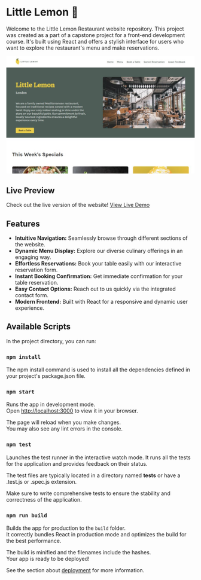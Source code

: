 # Little Lemon :lemon:

Welcome to the Little Lemon Restaurant website repository. This project was created as a part of a capstone project for a front-end development course. It's built using React and offers a stylish interface for users who want to explore the restaurant's menu and make reservations.

![Website Preview](./public/web-preview.png)

## Live Preview

Check out the live version of the website! [View Live Demo](https://little-lemon-rust.vercel.app/)

## Features

- **Intuitive Navigation:** Seamlessly browse through different sections of the website.
- **Dynamic Menu Display:** Explore our diverse culinary offerings in an engaging way.
- **Effortless Reservations:** Book your table easily with our interactive reservation form.
- **Instant Booking Confirmation:** Get immediate confirmation for your table reservation.
- **Easy Contact Options:** Reach out to us quickly via the integrated contact form.
- **Modern Frontend:** Built with React for a responsive and dynamic user experience.

## Available Scripts

In the project directory, you can run:

### `npm install`
The npm install command is used to install all the dependencies defined in your project's package.json file. 

### `npm start`

Runs the app in development mode.\
Open [http://localhost:3000](http://localhost:3000) to view it in your browser.

The page will reload when you make changes.\
You may also see any lint errors in the console.

### `npm test`
Launches the test runner in the interactive watch mode.
It runs all the tests for the application and provides feedback on their status.

The test files are typically located in a directory named __tests__ or have a .test.js or .spec.js extension.

Make sure to write comprehensive tests to ensure the stability and correctness of the application.

### `npm run build`

Builds the app for production to the `build` folder.\
It correctly bundles React in production mode and optimizes the build for the best performance.

The build is minified and the filenames include the hashes.\
Your app is ready to be deployed!

See the section about [deployment](https://facebook.github.io/create-react-app/docs/deployment) for more information.
